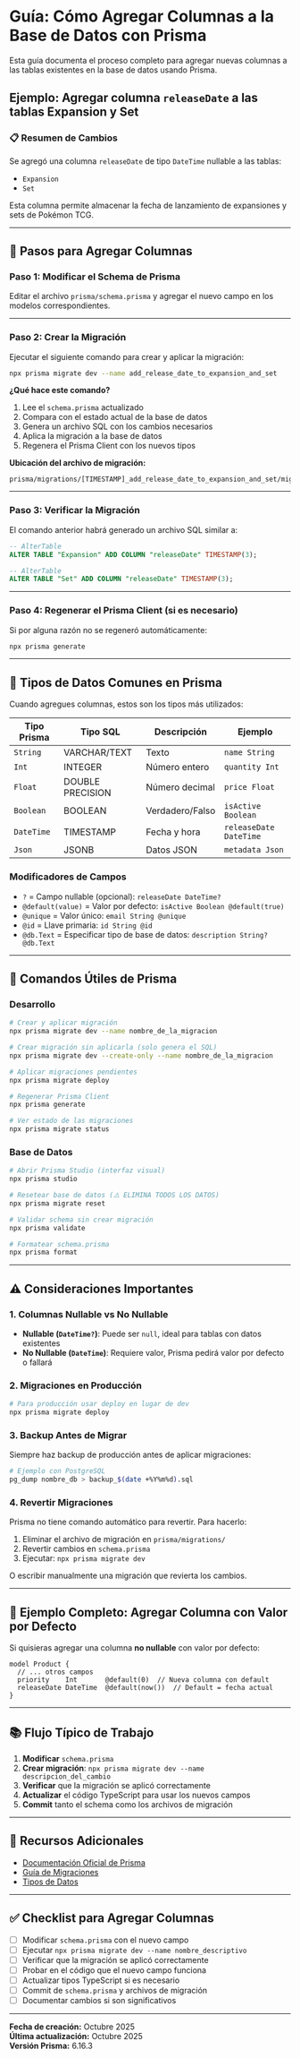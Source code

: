 # Guía: Cómo Agregar Columnas a la Base de Datos con Prisma

Esta guía documenta el proceso completo para agregar nuevas columnas a las tablas existentes en la base de datos usando Prisma.

## Ejemplo: Agregar columna `releaseDate` a las tablas Expansion y Set

### 📋 Resumen de Cambios

Se agregó una columna `releaseDate` de tipo `DateTime` nullable a las tablas:
- `Expansion`
- `Set`

Esta columna permite almacenar la fecha de lanzamiento de expansiones y sets de Pokémon TCG.

---

## 🔧 Pasos para Agregar Columnas

### **Paso 1: Modificar el Schema de Prisma**

Editar el archivo `prisma/schema.prisma` y agregar el nuevo campo en los modelos correspondientes.

---

### **Paso 2: Crear la Migración**

Ejecutar el siguiente comando para crear y aplicar la migración:

```bash
npx prisma migrate dev --name add_release_date_to_expansion_and_set
```

**¿Qué hace este comando?**
1. Lee el `schema.prisma` actualizado
2. Compara con el estado actual de la base de datos
3. Genera un archivo SQL con los cambios necesarios
4. Aplica la migración a la base de datos
5. Regenera el Prisma Client con los nuevos tipos

**Ubicación del archivo de migración:**
```
prisma/migrations/[TIMESTAMP]_add_release_date_to_expansion_and_set/migration.sql
```

---

### **Paso 3: Verificar la Migración**

El comando anterior habrá generado un archivo SQL similar a:

```sql
-- AlterTable
ALTER TABLE "Expansion" ADD COLUMN "releaseDate" TIMESTAMP(3);

-- AlterTable
ALTER TABLE "Set" ADD COLUMN "releaseDate" TIMESTAMP(3);
```

---

### **Paso 4: Regenerar el Prisma Client (si es necesario)**

Si por alguna razón no se regeneró automáticamente:

```bash
npx prisma generate
```

---

## 📝 Tipos de Datos Comunes en Prisma

Cuando agregues columnas, estos son los tipos más utilizados:

| Tipo Prisma | Tipo SQL | Descripción | Ejemplo |
|-------------|----------|-------------|---------|
| `String` | VARCHAR/TEXT | Texto | `name String` |
| `Int` | INTEGER | Número entero | `quantity Int` |
| `Float` | DOUBLE PRECISION | Número decimal | `price Float` |
| `Boolean` | BOOLEAN | Verdadero/Falso | `isActive Boolean` |
| `DateTime` | TIMESTAMP | Fecha y hora | `releaseDate DateTime` |
| `Json` | JSONB | Datos JSON | `metadata Json` |

### Modificadores de Campos

- `?` = Campo nullable (opcional): `releaseDate DateTime?`
- `@default(value)` = Valor por defecto: `isActive Boolean @default(true)`
- `@unique` = Valor único: `email String @unique`
- `@id` = Llave primaria: `id String @id`
- `@db.Text` = Especificar tipo de base de datos: `description String? @db.Text`

---

## 🚀 Comandos Útiles de Prisma

### Desarrollo
```bash
# Crear y aplicar migración
npx prisma migrate dev --name nombre_de_la_migracion

# Crear migración sin aplicarla (solo genera el SQL)
npx prisma migrate dev --create-only --name nombre_de_la_migracion

# Aplicar migraciones pendientes
npx prisma migrate deploy

# Regenerar Prisma Client
npx prisma generate

# Ver estado de las migraciones
npx prisma migrate status
```

### Base de Datos
```bash
# Abrir Prisma Studio (interfaz visual)
npx prisma studio

# Resetear base de datos (⚠️ ELIMINA TODOS LOS DATOS)
npx prisma migrate reset

# Validar schema sin crear migración
npx prisma validate

# Formatear schema.prisma
npx prisma format
```

---

## ⚠️ Consideraciones Importantes

### 1. **Columnas Nullable vs No Nullable**
- **Nullable (`DateTime?`)**: Puede ser `null`, ideal para tablas con datos existentes
- **No Nullable (`DateTime`)**: Requiere valor, Prisma pedirá valor por defecto o fallará

### 2. **Migraciones en Producción**
```bash
# Para producción usar deploy en lugar de dev
npx prisma migrate deploy
```

### 3. **Backup Antes de Migrar**
Siempre haz backup de producción antes de aplicar migraciones:
```bash
# Ejemplo con PostgreSQL
pg_dump nombre_db > backup_$(date +%Y%m%d).sql
```

### 4. **Revertir Migraciones**
Prisma no tiene comando automático para revertir. Para hacerlo:
1. Eliminar el archivo de migración en `prisma/migrations/`
2. Revertir cambios en `schema.prisma`
3. Ejecutar: `npx prisma migrate dev`

O escribir manualmente una migración que revierta los cambios.

---

## 🎯 Ejemplo Completo: Agregar Columna con Valor por Defecto

Si quisieras agregar una columna **no nullable** con valor por defecto:

```prisma
model Product {
  // ... otros campos
  priority    Int       @default(0)  // Nueva columna con default
  releaseDate DateTime  @default(now())  // Default = fecha actual
}
```

---

## 📚 Flujo Típico de Trabajo

1. **Modificar** `schema.prisma`
2. **Crear migración**: `npx prisma migrate dev --name descripcion_del_cambio`
3. **Verificar** que la migración se aplicó correctamente
4. **Actualizar** el código TypeScript para usar los nuevos campos
5. **Commit** tanto el schema como los archivos de migración

---

## 🔗 Recursos Adicionales

- [Documentación Oficial de Prisma](https://www.prisma.io/docs)
- [Guía de Migraciones](https://www.prisma.io/docs/concepts/components/prisma-migrate)
- [Tipos de Datos](https://www.prisma.io/docs/reference/api-reference/prisma-schema-reference#model-field-scalar-types)

---

## ✅ Checklist para Agregar Columnas

- [ ] Modificar `schema.prisma` con el nuevo campo
- [ ] Ejecutar `npx prisma migrate dev --name nombre_descriptivo`
- [ ] Verificar que la migración se aplicó correctamente
- [ ] Probar en el código que el nuevo campo funciona
- [ ] Actualizar tipos TypeScript si es necesario
- [ ] Commit de `schema.prisma` y archivos de migración
- [ ] Documentar cambios si son significativos

---

**Fecha de creación:** Octubre 2025  
**Última actualización:** Octubre 2025  
**Versión Prisma:** 6.16.3


